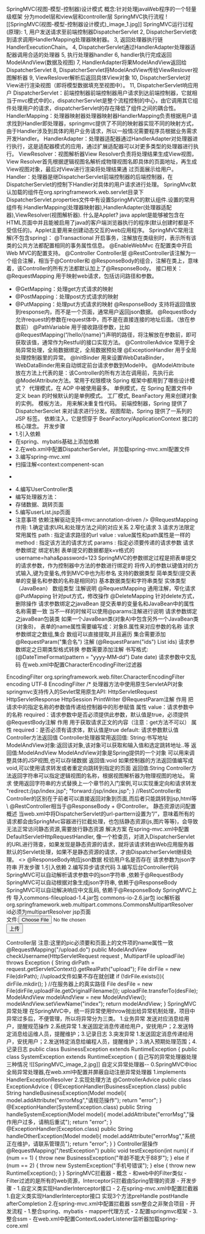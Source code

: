 SpringMVC(视图-模型-控制器)设计模式
概念:针对处理javaWeb程序的一个轻量级框架
分为model层和view层和controller层
SpringMVC执行流程
![[SpringMVC(视图-模型-控制器设计模式)_image_1.jpg]]
SpringMVC运行过程(原理):
1, 用户发送请求至前端控制器DispatcherServlet
2, DispatcherServlet收到请求调用HandlerMapping处理器映射器。
3, 返回处理器执行链HandlerExecutionChain。
4, DispatcherServlet通过HandlerAdapter处理器适配器调用合适的处理器
5, 执行处理器handler
6, handler执行完成返回ModelAndView(数据及视图)
7, HandlerAdapter将果ModelAndView返回给DispatcherServlet
8, DispatcherServlet将ModelAndView传给ViewReslover视图解析器
9, ViewReslover解析后返回具体View对象
10, DispatcherServlet对View进行渲染视图（即将模型数据填充至视图中）。
11, DispatcherServlet响应用户
DispatcherServlet：前端控制器前端控制器用户请求到达前端控制器，它就相当于mvc模式中的c，dispatcherServlet是整个流程控制的中心，由它调用其它组件处理用户的请求，dispatcherServlet的存在降低了组件之间的耦合性。
HandlerMapping：处理器映射器处理器映射器HandlerMapping负责根据用户请求找到Handler即处理器，springmvc提供了不同的映射器实现不同的映射方式，由于Handler涉及到具体的用户业务请求，所以一般情况需要程序员根据业务需求开发Handler。
HandlerAdapter：处理器适配器通过HandlerAdapter对处理器进行执行，这是适配器模式的应用，通过扩展适配器可以对更多类型的处理器进行执行。
ViewResolver：视图解析器View Resolver负责将处理结果生成View视图，View Resolver首先根据逻辑视图名解析成物理视图名即具体的页面地址，再生成View视图对象，最后对View进行渲染将处理结果通
过页面展示给用户。
Handler：处理器是继DispatcherServlet前端控制器的后端控制器，在DispatcherServlet的控制下Handler对具体的用户请求进行处理。
SpringMvc默认加载的组件在org.springframework.web.servlet目录下DispatcherServlet.properties文件中有设置SpringMVC的默认组件.设置的常用组件有:HandlerMapping(处理器映射器),HandlerAdapter(处理器适配器),ViewResolver(视图解析器).
什么是Applet?
java applet是能够被包含在HTML页面中并且能被启用了java的客户端浏览器执行的程序(默认创建时都是不受信任的)。Applet主要用来创建动态交互的web应用程序。
SpringMVC常用注解(不包含spring)：
@Transactional 开启事务，注解放在类级别时，表示所有该类的公共方法都配置相同的事务属性信息。
@EnableWebMvc 在配置类中开启Web MVC的配置支持。
@Controller Controller层
@RestController该注解为一个组合注解，相当于@Controller和
@ResponseBody的组合，注解在类上，意味着，该Controller的所有方法都默认加上了@ResponseBody。
接口相关：
@RequestMapping 用于映射web请求，包括访问路径和参数。
-   @GetMapping：处理get方式请求的映射
-   @PostMapping：处理post方式请求的映射
-   @PutMapping：处理put方式请求的映射
@ResponseBody 支持将返回值放到response内，而不是一个页面，通常用户返回json数据。
@RequestBody 允许request的参数在request体中，而不是在直接连接的地址后面。（放在参数前）
@PathVariable
用于接收路径参数，比如@RequestMapping(“/hello/{name}”)声明的路径，将注解放在参数前，即可获取该值，通常作为Restful的接口实现方法。
@ControllerAdvice 常用于全局异常处理，全局数据绑定，全局数据预处理
@ExceptionHandler 用于全局处理控制器里的异常。
@InitBinder 用来设置WebDataBinder，WebDataBinder用来自动绑定前台请求参数到Model中。
@ModelAttribute 放在方法上代表的是：该Controller的所有方法在调用前，先执行此@ModelAttribute方法。常用于权限模块
Spring 框架中都用到了哪些设计模式？ 
代理模式，在 AOP 中被使用最多。
单例模式，在 Spring 配置文件中
定义 bean 的时候默认的是单例模式。
工厂模式, BeanFactory 用来创建对象的实例。
模板方法， 用来解决重复性代码。
前端控制器，Spring 提供了 DispatcherSerclet 来对请求进行分发。视图帮助，Spring 提供了一系列的 JSP 标签。
依赖注入，它是惯穿于 BeanFactory/ApplicationContext 接口的核心理念。
开发步骤
-   1.引入依赖
-   在spring、mybatis基础上添加依赖
-   2.在web.xml中配置DispatcherServlet，并加载spring-mvc.xml配置文件
-   3.编写spring-mvc.xml
-   扫描注解<context:compenent-scan
-   >
-   4.编写UserController类
-   编写处理器方法：
-   存储数据、跳转页面
-   5.编写userList.jsp页面
-   注意事项
依赖注解驱动支持<mvc:annotation-driven />
@RequestMapping
作用:
1.确定请求URL和处理方法之间的对应关系
2.窄化请求
3.请求方法限定
常用属性
path : 指定请求路径的url
value : value属性和path属性是一样的
method : 指定该方法的请求方式
params : 指定必须要传递的请求参数
请求参数绑定
绑定机制
表单提交的数据都是k=v格式的 username=haha&password=123
SpringMVC的参数绑定过程是把表单提交的请求参数，作为控制器中方法的参数进行绑定的
将传入的参数以键值对的方式输入,键为变量名,传到MVC中也为形参名
支持的数据类型
简单类型(提交表单的变量名和参数的名称是相同的)
基本数据类型和字符串类型
实体类型（JavaBean）
数组类型
注解说明
@RequestMapping 通用注解，窄化请求
@PutMapping 针对put方式，修改操作
@DeleteMapping 针对delete方式，删除操作
请求参数绑定之javaBean
提交表单的变量名和JavaBean中的属性名称需要一致
当不一样的时候可以使用@params注解进行说明
请求参数绑定之javaBean包装类
如果一个JavaBean类(对象A)中包含另外一个JavaBean类(对象B)，
表单的name属性需要编写成：对象B.属性来对应参数的名称
请求参数绑定之数组,集合
数组可以直接提取,并且遍历
集合需要添加@RequestParam("集合名") 注解
(@RequestParam("ids") List<Integer> ids)
请求参数绑定之日期类型格式转换
参数需要添加注解 书写格式:
(@DateTimeFormat(pattern = "yyyy‐MM‐dd") Date date)
请求参数中文乱码
在web.xml中配置CharacterEncodingFilter过滤器
<filter>
<filter‐name>EncodingFilter</filter‐name>
<filter‐class>org.springframework.web.filter.CharacterEncodingFilter</filter‐class>
<init‐param>
<param‐name>encoding</param‐name>
<param‐value>UTF‐8</param‐value>
</init‐param>
</filter>
<filter‐mapping>
<filter‐name>EncodingFilter</filter‐name>
<url‐pattern>/*</url‐pattern>
</filter‐mapping>
处理器方法中使用原生ServletAPI对象
springmvc支持传入的Sevlet常用原生API:
HttpServletRequest
HttpServletResponse
HttpSession
PrintWriter
@RequestParam注解
作用
把请求中的指定名称的参数值传递给控制器中的形参赋值
属性
value：请求参数中的名称
required：请求参数中是否必须提供此参数，默认值是true，必须提供
@RequestBody注解
作用
用于获取请求正文的内容（注意：get方法不可以）
属性
required：是否必须有请求体，默认值是true
default: 请求参数默认值
Controller方法返回值
Controller处理器常用返回值:
String:书写地址
ModelAndView对象:返回该对象,该对象可以获取和输入值和选定跳转地址..等
返回值:ModelAndView
ModelAndView对象是Spring提供的一个对象
可以用来调整具体的JSP视图,也可以存储数据
返回值:void
如果控制器的方法返回值编写成void,可以使用请求转发或者重定向跳转到指定的页面
返回值:String
Controller方法返回字符串可以指定逻辑视图的名称，根据视图解析器为物理视图的地址。
需求
使用返回字符串的方式替换上一个章节的入门案例,可以实现重定向和请求转发 "redirect:/jsp/index.jsp"; "forward:/jsp/index.jsp";
}
//RestController和Controller的区别在于前者可以直接返回对象到页面,而后者只能跳转到jsp,html等\ @RestController相当于@ResponseBody + @Controller。
静态资源访问配置
概述
当web.xml中将DispatcherServlet的url-parttern设置为”/”，意味着所有的请求都会由SpringMvc容器进行拦截处理，也包括静态资源(js,图片等等)，会导致无法正常访问静态资源,需要放行静态资源
解决方案
在spring-mvc.xml中配置DefaultServletHttpRequestHandler,
像一个检查员，对进入DispatcherServlet的URL进行筛查，如果发现是静态资源的请求，就将该请求转由Web应用服务器默认的Servlet处理，如果不是静态资源的请求，才由DispatcherServlet继续处理。
<mvc:default‐servlet‐handler />
<>
@ResponseBody响应json数据
校验用户名是否存在
请求参数为json字符串
开发步骤
1.引入依赖
2.编写异步请求代码
3.编写后台Controller代码
SpringMVC可以自动解析请求参数中的json字符串
,依赖于@RequestBody
SpringMVC可以自动根据对象生成json字符串,
依赖于@ResponseBody
SpringMVC可以自动解决响应中文乱码,
依赖于@ResponseBody
SpringMVC上传
导入commons-fileupload-1.4.jar包
commons-io-2.6.jar包
ioc解析器org.springframework.web.multipart.commons.CommonsMultipartResolver
id必须为multipartResolver
jsp页面
<form method="post" enctype="multipart/form‐data"action="${pageContext.request.contextPath}/upload.do">
文件:<input type="file" name="uploadFile"/><br>
<button type="submit">上传</button>
</form>
Controller层
注意:这里的pic必须要和页面上的文件项的name属性一致
@RequestMapping("/upload.do")
public ModelAndView checkUsername(HttpServletRequest request , MultipartFile
uploadFile) throws Exception {
String dirPath = request.getServletContext().getRealPath("upload");
File dirFile = new File(dirPath);
//upload文件如果不存在就创建
if (!dirFile.exists()){
dirFile.mkdir();
}
//在服务器上的真实路径
File desFile = new File(dirFile,uploadFile.getOriginalFilename());
uploadFile.transferTo(desFile);
ModelAndView modelAndView = new ModelAndView();
modelAndView.setViewName("index");
return modelAndView;
}
SpringMVC异常处理
在SpringMVC中，统一将异常使用throw抛出给异常机制处理，项目中异常过多后，不便管理，所以将异常分为三类。
1.业务异常
发送对应消息给用户，提醒规范操作
2.系统异常
1.发送固定消息传递给用户，安抚用户；2.发送特定消息给运维人员，提醒维护；3.记录日志
3.突发异常
1.发送固定消息传递给用户，安抚用户；2.发送特定消息给编程人员，提醒维护；3.纳入预期处理范围；4.记录日志
public class BusinessException extends RuntimeException {
public class SystemException extends RuntimeException {
自己写的异常处理器处理三种情况
![[SpringMVC_image_2.jpg]]
自定义异常处理器--
0.SpringMVC中ioc全局异常处理器,在web.xml中配置并屏蔽自动注册异常处理器
1.implements HandlerExceptionResolver
2.实现处理方法
@ControllerAdvice
public class ExceptionAdvice {
@ExceptionHandler(BusinessException.class)
public String handleBusinessException(Model model){
model.addAttribute("errorMsg","请规范操作");
return "error";
}
@ExceptionHandler(SystemException.class)
public String handleSystemException(Model model){
model.addAttribute("errorMsg","操作用户过多，请稍后重试");
return "error";
}
@ExceptionHandler(Exception.class)
public String handleOtherException(Model model){
model.addAttribute("errorMsg","系统正在维护，请联系管理员");
return "error";
}
}
Controller层操作
@RequestMapping("/testException")
public void testException(int num){
if (num == 1) {
throw new BusinessException("年龄不能大于88岁");
} else if (num == 2) {
throw new SystemException("手机号错误");
} else {
throw new RuntimeException();
}
}
SpringMVC拦截器
-   概念
-   和web中的Filter类似
-   Filter过滤的是所有的web资源，Interceptor只拦截由Spring管理的资源
-   开发步骤
-   1.自定义类实现HandlerInterceptor接口
-   2.在spring-mvc.xml中配置拦截器
1.自定义类实现HandlerInterceptor接口
实现3个方法preHandle postHandle afterCompletion
2.在spring-mvc.xml中配置拦截器
<mvc:interceptors>
<mvc:interceptor>
<mvc:mapping path="/**"/>
<mvc:exclude-mapping path="/testException"/>
<bean class="com.qfedu.interceptor.MyInterceptor02"></bean>
</mvc:interceptor>
<mvc:interceptor>
<!--拦截路径-->
<mvc:mapping path="/**"/>
<mvc:exclude-mapping path="/testException"/>
<bean class="com.qfedu.interceptor.MyInterceptor01"></bean>
</mvc:interceptor>
</mvc:interceptors>
ssm整合之非聚合项目
-   开发流程
-   1.整合spring、mybatis
-   mapper代理方式
-   2.配置springmvc框架
-   3.整合ssm
-   在web.xml中配置ContextLoaderListener监听器加载spring-core.xml